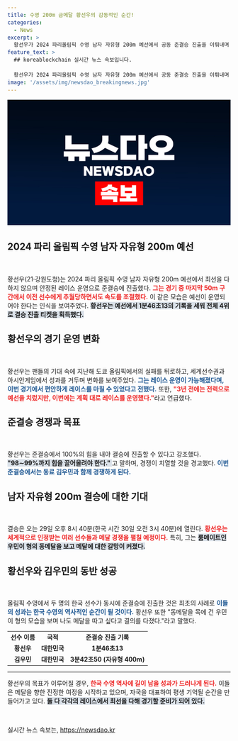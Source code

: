 ```yaml
---
title: 수영 200m 금메달 황선우의 감동적인 순간!
categories:
  - News
excerpt: >
  황선우가 2024 파리올림픽 수영 남자 자유형 200m 예선에서 공동 준결승 진출을 이뤄내며 황금 듀오로 역사적인 순간을 만들어냈다. 편안한 레이스 운영 속, 메달 욕심을 밝혀 기대감을 높이고 있다!
feature_text: >
  ## koreablockchain 실시간 뉴스 속보입니다.

  황선우가 2024 파리올림픽 수영 남자 자유형 200m 예선에서 공동 준결승 진출을 이뤄내며 황금 듀오로 역사적인 순간을 만들어냈다. 편안한 레이스 운영 속, 메달 욕심을 밝혀 기대감을 높이고 있다!
image: '/assets/img/newsdao_breakingnews.jpg'
---
```


<p><img src="/assets/img/newsdao_breakingnews.jpg" alt="koreablockchain 속보" /></p>

<h2 data-ke-size="size26">2024 파리 올림픽 수영 남자 자유형 200m 예선</h2>

<p data-ke-size="size16">&nbsp;</p>

<p>황선우(21·강원도청)는 2024 파리 올림픽 수영 남자 자유형 200m 예선에서 최선을 다하지 않으며 안정된 레이스 운영으로 준결승에 진출했다. <b><span style="color: #ee2323;">그는 경기 중 마지막 50m 구간에서 이전 선수에게 추월당하면서도 속도를 조절했다.</span></b> 이 같은 모습은 예선이 운영되어야 한다는 인식을 보여주었다. <b><span style="background-color: #21538527;">황선우는 예선에서 1분46초13의 기록을 세워 전체 4위로 결승 진출 티켓을 획득했다.</span></b></p>

<h2 data-ke-size="size26">황선우의 경기 운영 변화</h2>

<p data-ke-size="size16">&nbsp;</p>

<p>황선우는 팬들의 기대 속에 지난해 도쿄 올림픽에서의 실패를 뒤로하고, 세계선수권과 아시안게임에서 성과를 거두며 변화를 보여주었다. <b><span style="color: #1a5490;">그는 레이스 운영이 가능해졌다며, 이번 경기에서 편안하게 레이스를 마칠 수 있었다고 전했다.</span></b> 또한, <b><span style="color: #ee2323;">"3년 전에는 전력으로 예선을 치렀지만, 이번에는 계획 대로 레이스를 운영했다."</span></b>라고 언급했다. </p>

<h2 data-ke-size="size26">준결승 경쟁과 목표</h2>

<p data-ke-size="size16">&nbsp;</p>

<p>황선우는 준결승에서 100%의 힘을 내야 결승에 진출할 수 있다고 강조했다. <b><span style="background-color: #21538527;">"98∼99%까지 힘을 끌어올려야 한다." </span></b>고 말하며, 경쟁이 치열할 것을 경고했다. <b><span style="color: #1a5490;">이번 준결승에서는 동료 김우민과 함께 경쟁하게 된다.</span></b></p>

<h2 data-ke-size="size26">남자 자유형 200m 결승에 대한 기대</h2>

<p data-ke-size="size16">&nbsp;</p>

<p>결승은 오는 29일 오후 8시 40분(한국 시간 30일 오전 3시 40분)에 열린다. <b><span style="color: #ee2323;">황선우는 세계적으로 인정받는 여러 선수들과 메달 경쟁을 펼칠 예정이다.</span></b> 특히, 그는 <b><span style="background-color: #21538527;">룸메이트인 우민이 형의 동메달을 보고 메달에 대한 갈망이 커졌다.</span></b> </p>

<h2 data-ke-size="size26">황선우와 김우민의 동반 성공</h2>

<p data-ke-size="size16">&nbsp;</p>

<p>올림픽 수영에서 두 명의 한국 선수가 동시에 준결승에 진출한 것은 최초의 사례로 <b><span style="color: #1a5490;">이들의 성과는 한국 수영의 역사적인 순간이 될 것이다.</span></b> 황선우 또한 "동메달을 목에 건 우민이 형의 모습을 보며 나도 메달을 따고 싶다고 결의를 다졌다."라고 말했다. </p>

<table style="width: 100%;">
    <tr>
        <td style="text-align: center; height: 17px;"><b>선수 이름</b></td>
        <td style="text-align: center; height: 17px;"><b>국적</b></td>
        <td style="text-align: center; height: 17px;"><b>준결승 진출 기록</b></td>
    </tr>
    <tr>
        <td style="text-align: center; height: 17px;"><b>황선우</b></td>
        <td style="text-align: center; height: 17px;"><b>대한민국</b></td>
        <td style="text-align: center; height: 17px;"><b>1분46초13</b></td>
    </tr>
    <tr>
        <td style="text-align: center; height: 17px;"><b>김우민</b></td>
        <td style="text-align: center; height: 17px;"><b>대한민국</b></td>
        <td style="text-align: center; height: 17px;"><b>3분42초50 (자유형 400m)</b></td>
    </tr>
</table>

<hr />

<p>황선우의 목표가 이루어질 경우, <b><span style="color: #ee2323;">한국 수영 역사에 길이 남을 성과가 드러나게 된다.</span></b> 이들은 메달을 향한 진정한 여정을 시작하고 있으며, 자국을 대표하여 평생 기억될 순간을 만들어가고 있다. <b><span style="background-color: #21538527;">둘 다 각각의 레이스에서 최선을 다해 경기할 준비가 되어 있다.</span></b> </p>

<p data-ke-size="size16">&nbsp;</p>
실시간 뉴스 속보는, <a href="https://newsdao.kr" rel="dofollow">https://newsdao.kr</a>


